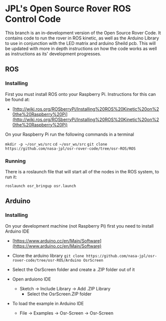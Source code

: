 # JPL's Open Source Rover ROS Control Code
This branch is an in-development version of the Open Source Rover Code. It contains code to run the rover in ROS kinetic, as well as the Arduino Library to use in conjunction with the LED matrix and arduino Sheild pcb. This will be updated with more in depth instructions on how the code works as well as instructions as its' development progresses. 

## ROS

### Installing
First you must install ROS onto your Raspberry Pi. Instructions for this can be found at:
  * [http://wiki.ros.org/ROSberryPi/Installing%20ROS%20Kinetic%20on%20the%20Raspberry%20Pi](http://wiki.ros.org/ROSberryPi/Installing%20ROS%20Kinetic%20on%20the%20Raspberry%20Pi)


On your Raspberry Pi run the following commands in a terminal

`mkdir -p ~/osr_ws/src`
`cd ~/osr_ws/src`
`git clone https://github.com/nasa-jpl/osr-rover-code/tree/osr-ROS/ROS`


### Running

There is a roslaunch file that will start all of the nodes in the ROS system, to run it:

`roslaunch osr_bringup osr.launch`

## Arduino

### Installing
On your development machine (not Raspberry Pi) first you need to install Arduino IDE
  * [https://www.arduino.cc/en/Main/Software](https://www.arduino.cc/en/Main/Software)

  * Clone the arduino library
  `git clone https://github.com/nasa-jpl/osr-rover-code/tree/osr-ROS/Arduino OsrScreen`

  * Select the OsrScreen folder and create a .ZIP folder out of it
  * Open arduiono IDE
    * Sketch -> Include Library -> Add .ZIP Library
      * Select the OsrScreen.ZIP folder

  * To load the example in Arduino IDE
    * File -> Examples -> Osr-Screen -> Osr-Screen


